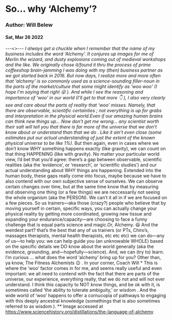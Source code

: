 # So… why ‘Alchemy’?
### Author: Will Belew
#### Sat, Mar 26 2022
---<*>---
I always get a chuckle when I remember that the name of my business includes the word ‘Alchemy’. It conjures up images for me of Merlin the wizard, and dusty explosions coming out of medieval workshops and the like. We originally chose it/found it thru the process of prime coffeeshop brain-jamming I was doing with my (then) business partner as we got started back in 2016. But now days, I realize more and more often that ‘alchemy’ is so commonly used as a science-sounding filler-noun in the parts of the market/culture that some might identify as ‘woo woo’ (I hope I’m saying that right  😜 ). And while I see the reasoning and importance of ‘woo’ in our world (I’ll get to that more  👇 ), I also  very clearly  see and care about the parts of reality that ‘woo’ misses. Namely, that  there are observable, scientific certainties ; not  everything  is up for grabs and interpretation in the physical world.Even if our amazing human brains can think new things up… Now don’t get me wrong… any scientist worth their salt will tell you that there is far more of the universe that we  don’t  know about or understand than that we  do . Like it ain’t even close (some estimates put our actual understanding of just the extent of the  known physical universe  to be like 1%).* But then again, even in cases where we don’t know WHY something happens exactly (like gravity), we can count on that thing HAPPENING (like with gravity). No matter your particular world view, I’d bet that you’d agree: there’s a gap between observable, scientific realities (aka the ‘evidence’, or ‘research’, or ‘scientific studies’) and our actual understanding about WHY things are happening. Extended into the human body, these gaps really come into focus, maybe because we have to also contend with our own subjective sense of ourselves. We can observe certain changes over time, but at the same time know that by measuring and observing one thing (or a few things) we are  neccessarily  not seeing the whole organism (aka the PERSON). We can’t it all in if we are focused on a few pieces. So us trainers—aka those (crazy?) people who believe that by  moving yourself  in certain, specific ways, you can actually change your physical reality by getting more coordinated, growing new tissue and expanding your endurance/capacity—are choosing to face a funny challenge that is equal parts  science  and  magic.Or, Alchemy.  😃 And the weirdest part? that’s the best that any of us trainers (or PTs, Chiro’s, massages therapists, mental health therapists, etc etc etc) we can do—any of us—to help you:  we can help guide you  (an unknowable WHOLE)  based on the specific details we DO know about the world generally  (aka the evidence, grounding, and—hopefully—science). And, we can (try to) learn. I’m curious … what does the word ‘alchemy’ bring up for you? Other than, ya know,  The Fitness Alchemists  😉 . In your corner, Coach Will * This is where the ‘woo’ factor comes in for me, and seems really useful and even important: we  all  need to contend with the  fact  that there are parts of the universe, our experience,  everything  really, that we do not and will not ever understand. I think this capacity to NOT know things, and be ok with it, is sometimes called ‘the ability to tolerate ambiguity,’ or  wisdom . And the wide world of ‘woo’ happens to offer a cornucopia of pathways to engaging with this deeply ancestral knowledge (somethings that is also sometimes referred to as  wisdom ). ** Image accessed at  https://www.sciencehistory.org/distillations/the-language-of-alchemy
                        